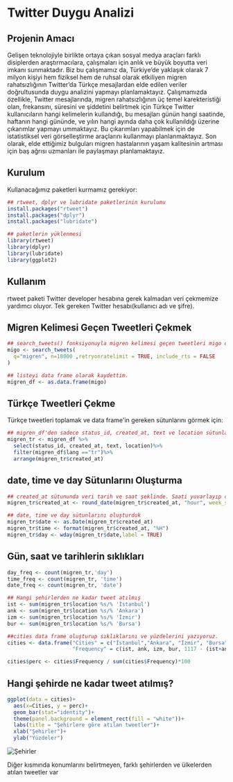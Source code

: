# Twitter Duygu Analizi

## Projenin Amacı

Gelişen teknolojiyle birlikte ortaya çıkan sosyal medya araçları farklı disiplerden araştırmacılara, çalışmaları için anlık ve büyük 
boyutta veri imkanı sunmaktadır. Biz bu çalışmamız da, Türkiye’de yaklaşık olarak 7 milyon kişiyi hem fiziksel hem de
ruhsal olarak etkiliyen migren rahatsızlığının Twitter’da Türkçe mesajlardan elde edilen veriler doğrultusunda duygu analizini yapmayı 
planlamaktayız. Çalışmamızda özellikle, Twitter mesajlarında, migren rahatsızlığının üç temel karekteristiği 
olan, frekansını, süresini ve şiddetini belirtmek için Türkçe Twitter kullanıcıların hangi kelimelerin kullandığı, 
bu mesajları günün hangi saatinde, haftanın hangi gününde,
ve yılın hangi ayında daha çok kullanıldığı üzerine çıkarımlar yapmayı ummaktayız.
Bu çıkarımları yapabilmek için de istatistiksel veri görselleştirme araçlarını kullanmayı planlanmaktayız. 
Son olarak, elde ettiğimiz bulguları migren hastalarının yaşam kalitesinin artması 
için baş ağrısı uzmanları ile paylaşmayı planlamaktayız.

## Kurulum
Kullanacağımız paketleri kurmamız gerekiyor: 
```R
## rtweet, dplyr ve lubridate paketlerinin kurulumu
install.packages("rtweet")
install.packages("dplyr")
install.packages("lubridate")

## paketlerin yüklenmesi
library(rtweet)
library(dplyr)
library(lubridate)
library(ggplot2)

```

## Kullanım
rtweet paketi Twitter developer hesabına gerek kalmadan veri çekmemize yardımcı oluyor. Tek gereken Twitter hesabı(kullanıcı adı ve şifre). 

## Migren Kelimesi Geçen Tweetleri Çekmek
```R
## search_tweets() fonksiyonuyla migren kelimesi geçen tweetleri migo değişkenine atadım. 
migo <- search_tweets(
  q="migren", n=18000 ,retryonratelimit = TRUE, include_rts = FALSE
)
```
```R
## listeyi data frame olarak kaydettim.
migren_df <- as.data.frame(migo)
```
## Türkçe Tweetleri Çekme

Türkçe tweetleri toplamak ve data frame'in gereken sütunlarını görmek için:

```R
## migren_df'den sadece status_id, created_at, text ve location sütunlarını ve Türkçe tweetleri alacağım
migren_tr <- migren_df %>%
  select(status_id, created_at, text, location)%>%
  filter(migren_df$lang =="tr")%>%
  arrange(migren_tr$created_at)
```
## date, time ve day Sütunlarını Oluşturma
```R
## created_at sütununda veri tarih ve saat şeklinde. Saati yuvarlayıp created_at sütununa kaydettik
migren_tr$created_at <- round_date(migren_tr$created_at, "hour", week_start = getOption("lubridate.week.start",7))

## date, time ve day sütunlarını oluşturduk
migren_tr$date <- as.Date(migren_tr$created_at)
migren_tr$time <- format(migren_tr$created_at, "%H")
migren_tr$day <- wday(migren_tr$date,label = TRUE)
```
## Gün, saat ve tarihlerin sıklıkları
```R
day_freq <- count(migren_tr,'day')
time_freq <- count(migren_tr, 'time')
date_freq <- count(migren_tr, 'date')
```
```R
## Hangi şehirlerden ne kadar tweet atılmış
ist <- sum(migren_tr$location %s/% 'İstanbul') 
ank <- sum(migren_tr$location %s/% 'Ankara')
izm <- sum(migren_tr$location %s/% 'İzmir')
bur <- sum(migren_tr$location %s/% 'Bursa')
```

```R
##cities data frame oluşturup sıklıklarını ve yüzdelerini yazıyoruz.
cities <- data.frame("Cities" = c("İstanbul","Ankara", "İzmir", "Bursa", "Diğer"), 
                     "Frequency" = c(ist, ank, izm, bur, 1117 - (ist+ank+izm+bur)))

cities$perc <- cities$Frequency / sum(cities$Frequency)*100
```
## Hangi şehirde ne kadar tweet atılmış?
```R
ggplot(data = cities)+
  aes(x=Cities, y = perc)+
  geom_bar(stat="identity")+
  theme(panel.background = element_rect(fill = "white"))+
  labs(title = "Şehirlere göre atılan tweetler")+
  xlab("Şehirler")+
  ylab("Yüzdeler")
```
![Şehirler](https://github.com/erolkibris/TwitterDuyguAnalizi/blob/master/Graphs/Cities.jpeg)

Diğer kısmında konumlarını belirtmeyen, farklı şehirlerden ve ülkelerden atılan tweetler var
